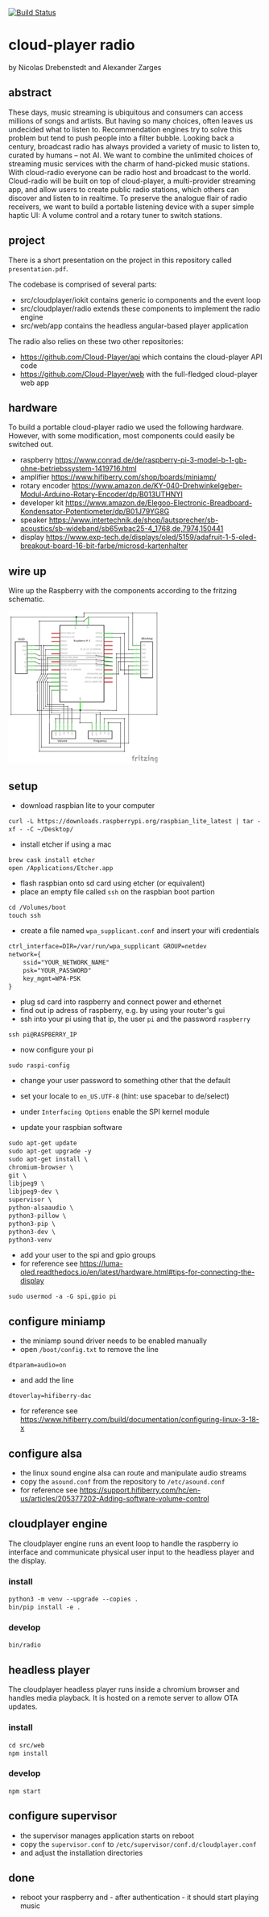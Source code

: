 [![Build Status](https://travis-ci.org/Cloud-Player/radio.svg?branch=master)](https://travis-ci.org/Cloud-Player/radio)

# cloud-player radio

by Nicolas Drebenstedt and Alexander Zarges

## abstract

These days, music streaming is ubiquitous and consumers can access millions of songs and artists.
But having so many choices, often leaves us undecided what to listen to. Recommendation engines try to solve this problem but tend to push people into a filter bubble.
Looking back a century, broadcast radio has always provided a variety of music to listen to, curated by humans – not AI.
We want to combine the unlimited choices of streaming music services with the charm of hand-picked music stations. With cloud-radio everyone can be radio host and broadcast to the world.
Cloud-radio will be built on top of cloud-player, a multi-provider streaming app, and allow users to create public radio stations, which others can discover and listen to in realtime.
To preserve the analogue flair of radio receivers, we want to build a portable listening device with a super simple haptic UI: A volume control and a rotary tuner to switch stations.

## project

There is a short presentation on the project in this repository called `presentation.pdf`.

The codebase is comprised of several parts:
- src/cloudplayer/iokit contains generic io components and the event loop
- src/cloudplayer/radio extends these components to implement the radio engine
- src/web/app contains the headless angular-based player application

The radio also relies on these two other repositories:
- https://github.com/Cloud-Player/api which contains the cloud-player API code
- https://github.com/Cloud-Player/web with the full-fledged cloud-player web app

## hardware

To build a portable cloud-player radio we used the following hardware. However,
with some modification, most components could easily be switched out.

- raspberry https://www.conrad.de/de/raspberry-pi-3-model-b-1-gb-ohne-betriebssystem-1419716.html
- amplifier https://www.hifiberry.com/shop/boards/miniamp/
- rotary encoder https://www.amazon.de/KY-040-Drehwinkelgeber-Modul-Arduino-Rotary-Encoder/dp/B013UTHNYI
- developer kit https://www.amazon.de/Elegoo-Electronic-Breadboard-Kondensator-Potentiometer/dp/B01J79YG8G
- speaker https://www.intertechnik.de/shop/lautsprecher/sb-acoustics/sb-wideband/sb65wbac25-4_1768,de,7974,150441
- display https://www.exp-tech.de/displays/oled/5159/adafruit-1-5-oled-breakout-board-16-bit-farbe/microsd-kartenhalter

## wire up

Wire up the Raspberry with the components according to the fritzing schematic.

<img width=300 src="https://raw.githubusercontent.com/Cloud-Player/radio/master/schematic.jpg">

## setup

- download raspbian lite to your computer
```
curl -L https://downloads.raspberrypi.org/raspbian_lite_latest | tar -xf - -C ~/Desktop/
```

- install etcher if using a mac
```
brew cask install etcher
open /Applications/Etcher.app
```

- flash raspbian onto sd card using etcher (or equivalent)
- place an empty file called `ssh` on the raspbian boot partion
```
cd /Volumes/boot
touch ssh
```

- create a file named `wpa_supplicant.conf` and insert your wifi credentials
```
ctrl_interface=DIR=/var/run/wpa_supplicant GROUP=netdev
network={
    ssid="YOUR_NETWORK_NAME"
    psk="YOUR_PASSWORD"
    key_mgmt=WPA-PSK
}
```

- plug sd card into raspberry and connect power and ethernet
- find out ip adress of raspberry, e.g. by using your router's gui
- ssh into your pi using that ip, the user `pi` and the password `raspberry`
```
ssh pi@RASPBERRY_IP
```

- now configure your pi
```
sudo raspi-config
```

- change your user password to something other that the default
- set your locale to `en_US.UTF-8` (hint: use spacebar to de/select)
- under `Interfacing Options` enable the SPI kernel module

- update your raspbian software
```
sudo apt-get update
sudo apt-get upgrade -y
sudo apt-get install \
chromium-browser \
git \
libjpeg9 \
libjpeg9-dev \
supervisor \
python-alsaaudio \
python3-pillow \
python3-pip \
python3-dev \
python3-venv
```

- add your user to the spi and gpio groups
- for reference see https://luma-oled.readthedocs.io/en/latest/hardware.html#tips-for-connecting-the-display
```
sudo usermod -a -G spi,gpio pi
```

## configure miniamp

- the miniamp sound driver needs to be enabled manually
- open `/boot/config.txt` to remove the line
```
dtparam=audio=on
```

- and add the line
```
dtoverlay=hifiberry-dac
```

- for reference see https://www.hifiberry.com/build/documentation/configuring-linux-3-18-x

## configure alsa

- the linux sound engine alsa can route and manipulate audio streams
- copy the `asound.conf` from the repository to `/etc/asound.conf`
- for reference see https://support.hifiberry.com/hc/en-us/articles/205377202-Adding-software-volume-control

## cloudplayer engine

The cloudplayer engine runs an event loop to handle the raspberry io interface
and communicate physical user input to the headless player and the display.

### install
```
python3 -m venv --upgrade --copies .
bin/pip install -e .
```

### develop
```
bin/radio
```

## headless player

The cloudplayer headless player runs inside a chromium browser and handles
media playback. It is hosted on a remote server to allow OTA updates.

### install
```
cd src/web
npm install
```

### develop
```
npm start
```

## configure supervisor

- the supervisor manages application starts on reboot
- copy the `supervisor.conf` to `/etc/supervisor/conf.d/cloudplayer.conf`
- and adjust the installation directories

## done

- reboot your raspberry and - after authentication - it should start playing music
